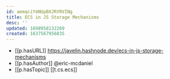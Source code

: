 ```yaml
---
id: aemqciYmNUpBXJRYRVINg
title: ECS in JS Storage Mechanisms
desc: ''
updated: 1698958132269
created: 1637567956835
---
```




- [[p.hasURL]] https://javelin.hashnode.dev/ecs-in-js-storage-mechanisms
- [[p.hasAuthor]] @eric-mcdaniel
- [[p.hasTopic]] [[t.cs.ecs]]
